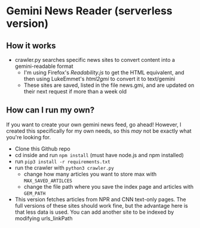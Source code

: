 # Gemini News Reader (serverless version)

## How it works
* crawler.py searches specific news sites to convert content into a gemini-readable format
    * I'm using Firefox's *Readability.js* to get the HTML equivalent, and then using LukeEmmet's *html2gmi* to convert it to text/gemini
    * These sites are saved, listed in the file news.gmi, and are updated on their next request if more than a week old

## How can I run my own?
If you want to create your own gemini news feed, go ahead! However, I created this specifically for my own needs, so this *may* not be exactly what you're looking for.

* Clone this Github repo
* cd inside and run `npm install` (must have node.js and npm installed)
* run `pip3 install -r requirements.txt`
* run the crawler with `python3 crawler.py`
    * change how many articles you want to store max with `MAX_SAVED_ARTILCES`
    * change the file path where you save the index page and articles with `GEM_PATH`
* This version fetches articles from NPR and CNN text-only pages. The full versions of these sites
  should work fine, but the advantage here is that less data is used. You can add another site to be
  indexed by modifying urls_linkPath
